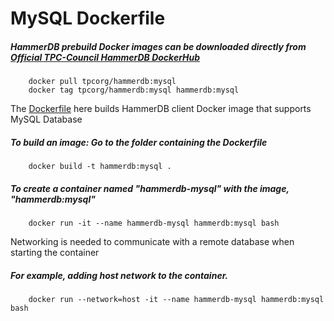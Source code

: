 
# MySQL Dockerfile

##### HammerDB prebuild Docker images can be downloaded directly from [Official TPC-Council HammerDB DockerHub](https://hub.docker.com/r/tpcorg/hammerdb/tags)
        docker pull tpcorg/hammerdb:mysql
        docker tag tpcorg/hammerdb:mysql hammerdb:mysql

The [Dockerfile](https://github.com/TPC-Council/HammerDB/blob/master/Docker/mysql/Dockerfile) here builds HammerDB client Docker image that supports MySQL Database

##### To build an image: Go to the folder containing the Dockerfile
        docker build -t hammerdb:mysql .

##### To create a container named "hammerdb-mysql" with the image, "hammerdb:mysql" 
        docker run -it --name hammerdb-mysql hammerdb:mysql bash

Networking is needed to communicate with a remote database when starting the container

##### For example, adding host network to the container.
        docker run --network=host -it --name hammerdb-mysql hammerdb:mysql bash
